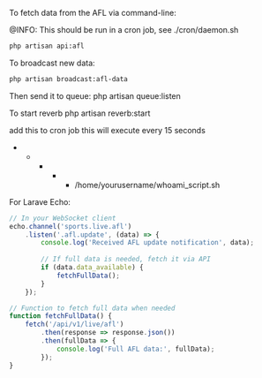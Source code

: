 To fetch data from the AFL via command-line:

@INFO: This should be run in a cron job, see ./cron/daemon.sh
```bash
php artisan api:afl
```

To broadcast new data:

```bash
php artisan broadcast:afl-data
```

Then send it to queue:
php artisan queue:listen

To start reverb
php artisan reverb:start


add this to cron job
this will execute every 15 seconds
* * * * * /home/yourusername/whoami_script.sh



For Larave Echo:
```javascript
// In your WebSocket client
echo.channel('sports.live.afl')
    .listen('.afl.update', (data) => {
        console.log('Received AFL update notification', data);
        
        // If full data is needed, fetch it via API
        if (data.data_available) {
            fetchFullData();
        }
    });

// Function to fetch full data when needed
function fetchFullData() {
    fetch('/api/v1/live/afl')
        .then(response => response.json())
        .then(fullData => {
            console.log('Full AFL data:', fullData);
        });
}
```
